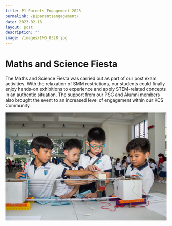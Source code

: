 ```yaml
---
title: P1 Parents Engagement 2023
permalink: /p1parentsengagement/
date: 2023-02-16
layout: post
description: ""
image: /images/IMG_0328.jpg
---
```


# Maths and Science Fiesta

The Maths and Science Fiesta was carried out as part of our post exam activities. With the relaxation of SMM restrictions, our students could finally enjoy hands-on exhibitions to experience and apply STEM-related concepts in an authentic situation. The support from our PSG and Alumni members also brought the event to an increased level of engagement within our KCS Community.

![](/images/IMG_0328.jpg)